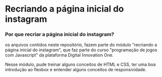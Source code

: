 # Recriando a página inicial do instagram

### Por que recriar a página inicial do instagram?

os arquivos contidos neste repositório, fazem parte do módulo "recriando a página inicial do instagram", que faz parte do curso "programação de jogos com Javascript" da plataforma Digital Innovation One.

Nesse módulo, pude treinar alguns conceitos de HTML e CSS, ter uma boa introdução ao flexbox e entender alguns conceitos de responsividade.





